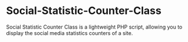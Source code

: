 # Social-Statistic-Counter-Class
Social Statistic Counter Class  is a lightweight PHP script, allowing you to display the social media statistics counters of a site.
